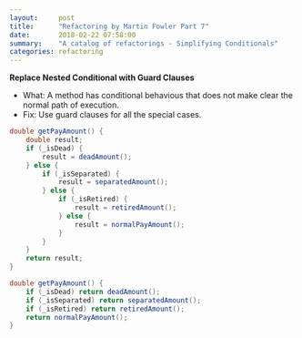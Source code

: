 ```yaml
---
layout:     post
title:      "Refactoring by Martin Fowler Part 7"
date:       2018-02-22 07:58:00
summary:    "A catalog of refactorings - Simplifying Conditionals" 
categories: refactoring
---
```


**Replace Nested Conditional with Guard Clauses**  
* What: A method has conditional behavious that does not make clear the normal path of execution.
* Fix: Use guard clauses for all the special cases.
```java
double getPayAmount() {
    double result;
    if (_isDead) {
        result = deadAmount();
    } else {
        if (_isSeparated) {
            result = separatedAmount();
        } else {
            if (_isRetired) {
                result = retiredAmount();
            } else {
                result = normalPayAmount();
            }
        }
    }
    return result;   
}
```  

```java
double getPayAmount() {
    if (_isDead) return deadAmount();
    if (_isSeparated) return separatedAmount();
    if (_isRetired) return retiredAmount();
    return normalPayAmount();
}
```
 

